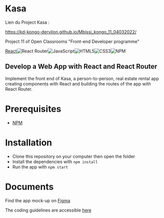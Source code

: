 # Kasa
Lien du Project Kasa :

https://kd-kongo-dervilon.github.io/Mbissi_kongo_11_04032022/

Project 11 of Open Classrooms "Front-end Developer programme"

[React](https://img.shields.io/badge/react-%2320232a.svg?style=for-the-badge&logo=react&logoColor=%2361DAFB)![React Router](https://img.shields.io/badge/React_Router-CA4245?style=for-the-badge&logo=react-router&logoColor=white)![JavaScript](https://img.shields.io/badge/javascript-%23323330.svg?style=for-the-badge&logo=javascript&logoColor=%23F7DF1E)![HTML5](https://img.shields.io/badge/html5-%23E34F26.svg?style=for-the-badge&logo=html5&logoColor=white)![CSS3](https://img.shields.io/badge/css3-%231572B6.svg?style=for-the-badge&logo=css3&logoColor=white)![NPM](https://img.shields.io/badge/NPM-%23000000.svg?style=for-the-badge&logo=npm&logoColor=white)

## Develop a Web App with React and React Router
Implement the front end of Kasa, a person-to-person, real estate rental app creating components with React and building the routes of the app with React Router.

# Prerequisites
- [NPM](https://www.npmjs.com/) 

# Installation
- Clone this repository on your computer then open the folder
- Install the dependencies with `npm install`
- Run the app with `npm start`

# Documents

Find the app mock-up on [Figma](https://www.figma.com/file/bAnXDNqRKCRRP8mY2gcb5p/UI-Design-Kasa-FR?node-id=4%3A1)


The coding guidelines are accessible [here](https://course.oc-static.com/projects/Front-End+V2/P9+React+1/Coding+guidelines+Kasa+FR.pdf)
